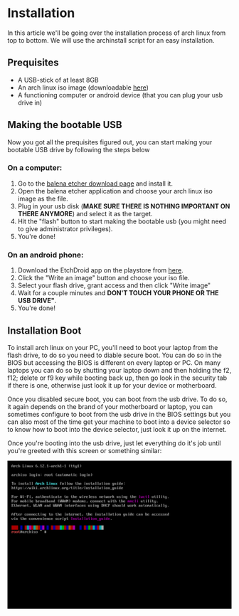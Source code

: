 # Installation
In this article we'll be going over the installation process of arch linux from top to bottom. We will use the 
archinstall script for an easy installation.

## Prequisites
- A USB-stick of at least 8GB
- An arch linux iso image (downloadable [here](https://archlinux.org/download/))
- A functioning computer or android device (that you can plug your usb drive in)

## Making the bootable USB
Now you got all the prequisites figured out, you can start making your bootable USB drive by following the steps below
### On a computer: 
1. Go to the [balena etcher download page](https://etcher.balena.io/#download-etcher) and install it.
2. Open the balena etcher application and choose your arch linux iso image as the file.
3. Plug in your usb disk (**MAKE SURE THERE IS NOTHING IMPORTANT ON THERE ANYMORE**) and select it as the target.
4. Hit the "flash" button to start making the bootable usb (you might need to give administrator privileges).
5. You're done!
### On an android phone:
1. Download the EtchDroid app on the playstore from [here](https://play.google.com/store/apps/details?id=eu.depau.etchdroid&pli=1).
2. Click the "Write an image" button and choose your iso file.
3. Select your flash drive, grant access and then click "Write image"
4. Wait for a couple minutes and **DON'T TOUCH YOUR PHONE OR THE USB DRIVE"**.
5. You're done!

## Installation Boot
To install arch linux on your PC, you'll need to boot your laptop from the flash drive, to do so you need to diable secure boot. You can do so in the BIOS but accessing the BIOS is different on every laptop or PC. On many laptops you can do so by shutting your laptop down and then holding the f2, f12; delete or f9 key while booting back up, then go look in the security tab if there is one, otherwise just look it up for your device or motherboard.

Once you disabled secure boot, you can boot from the usb drive. To do so, it again depends on the brand of your motherboard or laptop, you can sometimes configure to boot from the usb drive in the BIOS settings but you can also most of the time get your machine to boot into a device selector so to know how to boot into the device selector, just look it up on the internet.

Once you're booting into the usb drive, just let everything do it's job until you're greeted with this screen or something similar:

![ISO greeter](/docs/images/iso_greeter.png)
